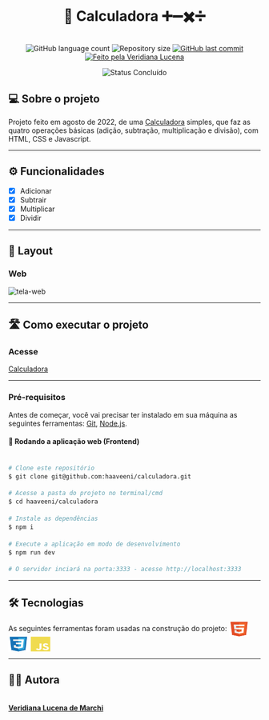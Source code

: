 # <p align="center">🧮 Calculadora ➕➖✖️➗</p>

<p align="center">
  <img alt="GitHub language count" src="https://img.shields.io/github/languages/count/haaveeni/calculadora?color=%23b21104">

  <img alt="Repository size" src="https://img.shields.io/github/repo-size/haaveeni%2Fcalculadora?color=%23b21104">
  
  <a href="https://github.com/haaveeni/calculadora/commits/main">
    <img alt="GitHub last commit" src="https://img.shields.io/github/last-commit/haaveeni/calculadora?color=%23b21104">
  </a>
  
   <a href="">
    <img alt="Feito pela Veridiana Lucena" src="https://img.shields.io/badge/feito%20por%20-Veridiana-b21104">
   </a>

<p align="center">
	<!-- 	<img alt="Status Em Desenvolvimento" src="https://img.shields.io/badge/STATUS-EM%20DESENVOLVIMENTO-green"> -->
<img alt="Status Concluído" src="https://img.shields.io/badge/STATUS-CONCLU%C3%8DDO-brightgreen">
</p>

## 💻 Sobre o projeto

Projeto feito em agosto de 2022, de uma <a href="https://haaveeni.github.io/calculadora/">Calculadora</a> simples, que faz as quatro operações básicas (adição, subtração, multiplicação e divisão), com HTML, CSS e Javascript.

---

## ⚙️ Funcionalidades

- [x] Adicionar
- [x] Subtrair
- [x] Multiplicar
- [x] Dividir

---

## 🎨 Layout

### Web

<img width="1440" alt="tela-web" src="https://github.com/user-attachments/assets/9bd58523-e867-437b-9d48-f6931dfff06b">

---

## 🛣️ Como executar o projeto

### Acesse
<a href="https://haaveeni.github.io/calculadora/">Calculadora</a>

---

### Pré-requisitos
Antes de começar, você vai precisar ter instalado em sua máquina as seguintes ferramentas:
[Git](https://git-scm.com), [Node.js](https://nodejs.org/en/). 

#### 🧭 Rodando a aplicação web (Frontend)

```bash

# Clone este repositório
$ git clone git@github.com:haaveeni/calculadora.git

# Acesse a pasta do projeto no terminal/cmd
$ cd haaveeni/calculadora

# Instale as dependências
$ npm i

# Execute a aplicação em modo de desenvolvimento
$ npm run dev

# O servidor inciará na porta:3333 - acesse http://localhost:3333 

```

---

## 🛠 Tecnologias

As seguintes ferramentas foram usadas na construção do projeto:
<a href = "https://developer.mozilla.org/en-US/docs/Web/HTML"><img align="center" alt="HTML" height="30" width="40" src="https://raw.githubusercontent.com/devicons/devicon/master/icons/html5/html5-original.svg"></a>
<a href = "https://developer.mozilla.org/en-US/docs/Web/CSS"><img align="center" alt="CSS" height="30" width="40" src="https://raw.githubusercontent.com/devicons/devicon/master/icons/css3/css3-original.svg"></a>
<a href = "https://developer.mozilla.org/en-US/docs/Web/JavaScript"><img align="center" alt="JavaScript" height="30" width="40" src="https://raw.githubusercontent.com/devicons/devicon/master/icons/javascript/javascript-plain.svg"></a>

---

## 👩🏻 Autora

<a href="https://www.linkedin.com/in/veridiana-lucena/">
 <img src="https://media.licdn.com/dms/image/D4D03AQE7TU2xzZdMtQ/profile-displayphoto-shrink_200_200/0/1715875083059?e=1727308800&v=beta&t=IMNulLJ8nfCxPci-BR6WRLSwNtphIVhohpEqlGyt9QI" width="100px;" alt=""/>
 <br />
 <b>Veridiana Lucena de Marchi</b></a>
 <br />
